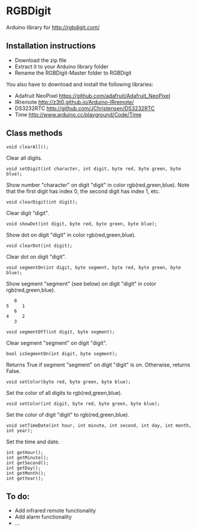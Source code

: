 # RGBDigit
Arduino library for http://rgbdigit.com/

## Installation instructions
* Download the zip file
* Extract it to your Arduino library folder
* Rename the RGBDigit-Master folder to RGBDigit
 
You also have to download and install the following libraries:
* Adafruit NeoPixel https://github.com/adafruit/Adafruit_NeoPixel
* IRremote http://z3t0.github.io/Arduino-IRremote/
* DS3232RTC http://github.com/JChristensen/DS3232RTC
* Time http://www.arduino.cc/playground/Code/Time

## Class methods
    void clearAll();
Clear all digits.

    void setDigit(int character, int digit, byte red, byte green, byte blue);
Show number "character" on digit "digit" in color rgb(red,green,blue). Note that the first digit has index 0, the second digit has index 1, etc.

    void clearDigit(int digit);
Clear digit "digit".

    void showDot(int digit, byte red, byte green, byte blue);
Show dot on digit "digit" in color rgb(red,green,blue).

    void clearDot(int digit);
Clear dot on digit "digit".

    void segmentOn(int digit, byte segment, byte red, byte green, byte blue);
Show segment "segment" (see below) on digit "digit" in color rgb(red,green,blue).

       0
    5     1
       6
    4     2
       3

    void segmentOff(int digit, byte segment);
Clear segment "segment" on digit "digit".

    bool isSegmentOn(int digit, byte segment);
Returns True if segment "segment" on digit "digit" is on.
Otherwise, returns False.

    void setColor(byte red, byte green, byte blue);
Set the color of all digits to rgb(red,green,blue).

    void setColor(int digit, byte red, byte green, byte blue);
Set the color of digit "digit" to rgb(red,green,blue).

    void setTimeDate(int hour, int minute, int second, int day, int month, int year);
Set the time and date.

    int getHour();
    int getMinute();
    int getSecond();
    int getDay();
    int getMonth();
    int getYear();

## To do:
* Add infrared remote functionality
* Add alarm functionality
* ...
